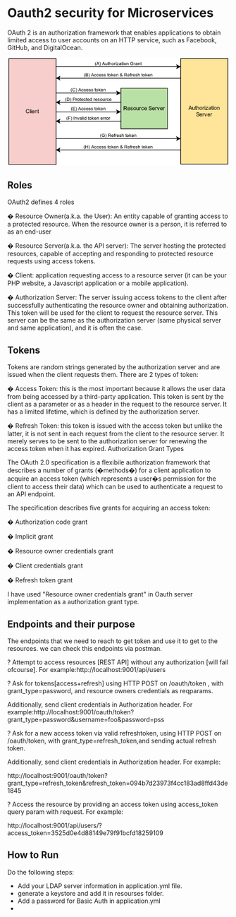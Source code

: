 
# Oauth2 security for Microservices

OAuth 2 is an authorization framework that enables applications to obtain limited access to user accounts on an HTTP service, such as Facebook, GitHub, and DigitalOcean.

![alt text](https://raw.githubusercontent.com/hassan-k/Oauth2-Server/master/SM3.png)



## Roles

OAuth2 defines 4 roles 

�	Resource Owner(a.k.a. the User): An entity capable of granting access to a protected resource. When the resource owner is a person, it is referred to as an end-user

�	Resource Server(a.k.a. the API server): The server hosting the protected resources, capable of accepting and responding to protected resource requests using access tokens.

�	Client: application requesting access to a resource server (it can be your PHP website, a Javascript application or a mobile application).

�	Authorization Server: The server issuing access tokens to the client after successfully authenticating the resource owner and obtaining authorization. This token will be used for the client to request the resource server. This server can be the same as the authorization server (same physical server and same application), and it is often the case.


## Tokens

Tokens are random strings generated by the authorization server and are issued when the client requests them.
There are 2 types of token:

�	Access Token: this is the most important because it allows the user data from being accessed by a third-party application. This token is sent by the client as a parameter or as a header in the request to the resource server. It has a limited lifetime, which is defined by the authorization server. 

�	Refresh Token: this token is issued with the access token but unlike the latter, it is not sent in each request from the client to the resource server. It merely serves to be sent to the authorization server for renewing the access token when it has expired.
Authorization Grant Types


The OAuth 2.0 specification is a flexibile authorization framework that describes a number of grants (�methods�) for a client application to acquire an access token (which represents a user�s permission for the client to access their data) which can be used to authenticate a request to an API endpoint.

The specification describes five grants for acquiring an access token:

�	Authorization code grant

�	Implicit grant

�	Resource owner credentials grant

�	Client credentials grant

�	Refresh token grant

I have used "Resource owner credentials grant" in Oauth server implementation as a authorization grant type.


## Endpoints and their purpose

The endpoints that we need to reach to get token and use it to get to the resources. we can check this endpoints via postman.

? Attempt to access resources [REST API] without any authorization [will fail ofcourse]. For example:http://localhost:9001/api/users

? Ask for tokens[access+refresh] using HTTP POST on /oauth/token , with grant_type=password, and resource owners credentials as reqparams.

Additionally, send client credentials in Authorization header. For example:http://localhost:9001/oauth/token?grant_type=password&username=foo&password=pss

? Ask for a new access token via valid refreshtoken, using HTTP POST on /oauth/token, with grant_type=refresh_token,and sending actual refresh token.

Additionally, send client credentials in Authorization header. For example:

http://localhost:9001/oauth/token?grant_type=refresh_token&refresh_token=094b7d23973f4cc183ad8ffd43de1845

? Access the resource by providing an access token using access_token query param with request. For example:

http://localhost:9001/api/users/?access_token=3525d0e4d88149e79f91bcfd18259109

## How to Run
Do the following steps:
- Add your LDAP server information in application.yml file.
- generate a keystore and add it in resourses folder.
- Add a password for Basic Auth in application.yml
- 

